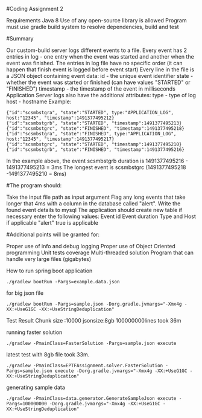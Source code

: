 #Coding Assignment 2

Requirements
Java 8
Use of any open-source library is allowed
Program must use gradle build system to resolve dependencies, build and test

#Summary

Our custom-build server logs different events to a file. Every event has 2 entries in log - one entry when the event was started and another when
the event was finished. The entries in log file have no specific order (it can happen that finish event is logged before event start)
Every line in the file is a JSON object containing event data:
id - the unique event identifier
state - whether the event was started or finished (can have values "STARTED" or "FINISHED")
timestamp - the timestamp of the event in milliseconds
Application Server logs also have the additional attributes:
type - type of log
host - hostname
Example:
```
{"id":"scsmbstgra", "state":"STARTED", type:"APPLICATION_LOG",
host:"12345", "timestamp":1491377495212}
{"id":"scsmbstgrb", "state":"STARTED", "timestamp":1491377495213}
{"id":"scsmbstgrc", "state":"FINISHED", "timestamp":1491377495218}
{"id":"scsmbstgra", "state":"FINISHED", type:"APPLICATION_LOG",
host:"12345", "timestamp":1491377495217}
{"id":"scsmbstgrc", "state":"STARTED", "timestamp":1491377495210}
{"id":"scsmbstgrb", "state":"FINISHED", "timestamp":1491377495216}
```
In the example above, the event scsmbstgrb duration is 1491377495216 - 1491377495213 = 3ms
The longest event is scsmbstgrc (1491377495218 -1491377495210 = 8ms)

#The program should:

Take the input file path as input argument
Flag any long events that take longer that 4ms with a column in the database called "alert".
Write the found event details to mysql
The application should create new table if necessary enter the following values:
Event id
Event duration
Type and Host if applicable
"alert" true is applicable

#Additional points will be granted for:

Proper use of info and debug logging
Proper use of Object Oriented programming
Unit tests coverage
Multi-threaded solution
Program that can handle very large files (gigabytes)


How to run spring boot application
```
./gradlew bootRun -Pargs=example.data.json
```
for big json file
```
./gradlew bootRun -Pargs=sample.json -Dorg.gradle.jvmargs="-Xmx4g -XX:+UseG1GC -XX:+UseStringDeduplication"
```
Test Result
Chunk size :10000 jsonsize:8gb 100000000lines took 36m

running faster solution
```
./gradlew -PmainClass=FasterSolution -Pargs=sample.json execute 
```
latest test with 8gb file took 33m. 
```
./gradlew -PmainClass=EPTFAssignment.solver.FasterSolution -Pargs=sample.json execute -Dorg.gradle.jvmargs="-Xmx4g -XX:+UseG1GC -XX:+UseStringDeduplication"
```
generating sample data
```
./gradlew -PmainClass=data.generator.GenerateSampleJson execute -Pargs=100000000 -Dorg.gradle.jvmargs="-Xmx4g -XX:+UseG1GC -XX:+UseStringDeduplication"
```